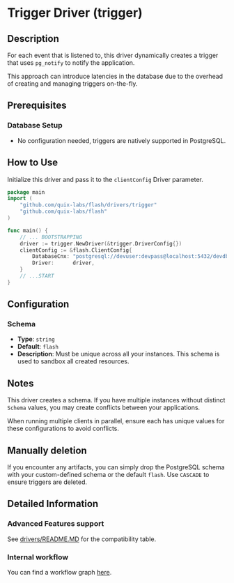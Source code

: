 # Trigger Driver (trigger)

## Description

For each event that is listened to, this driver dynamically creates a trigger that uses `pg_notify` to notify the application.

This approach can introduce latencies in the database due to the overhead of creating and managing triggers on-the-fly.

## Prerequisites

### Database Setup

- No configuration needed, triggers are natively supported in PostgreSQL.

## How to Use

Initialize this driver and pass it to the `clientConfig` Driver parameter.

```go
package main
import (
    "github.com/quix-labs/flash/drivers/trigger"
    "github.com/quix-labs/flash"
)

func main() {
	// ... BOOTSTRAPPING
	driver := trigger.NewDriver(&trigger.DriverConfig{})
	clientConfig := &flash.ClientConfig{
		DatabaseCnx: "postgresql://devuser:devpass@localhost:5432/devdb",
		Driver:      driver,
	}
	// ...START
}
```
## Configuration

### Schema

- **Type**: `string`
- **Default**: `flash`
- **Description**: Must be unique across all your instances. This schema is used to sandbox all created resources.

## Notes

This driver creates a schema. If you have multiple instances without distinct `Schema` values, you may create conflicts between your applications.

When running multiple clients in parallel, ensure each has unique values for these configurations to avoid conflicts.


## Manually deletion

If you encounter any artifacts, you can simply drop the PostgreSQL schema with your custom-defined schema or the default `flash`. Use `CASCADE` to ensure triggers are deleted.


## Detailed Information

### Advanced Features support

See [drivers/README.MD](../README.md)  for the compatibility table.

### Internal workflow

You can find a workflow graph [here](./WORKFLOW.md).